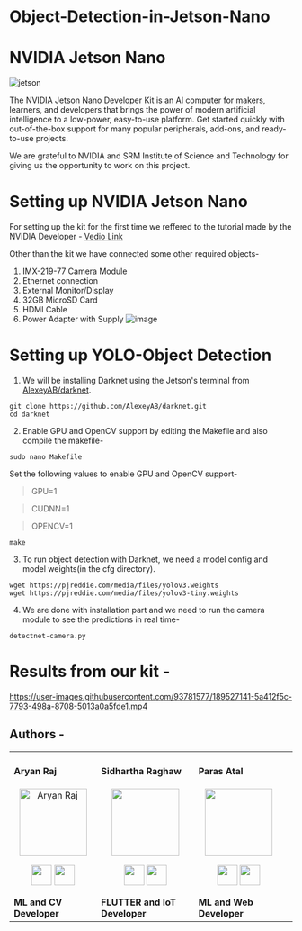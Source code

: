 # Object-Detection-in-Jetson-Nano
# NVIDIA Jetson Nano 
![jetson](https://user-images.githubusercontent.com/75358720/189518011-1d189aaf-bfdf-4d54-b41b-495afd89cf15.jpg)


The NVIDIA Jetson Nano Developer Kit is an AI computer for makers, learners, and developers that brings the power of modern artificial intelligence to a low-power, easy-to-use platform. Get started quickly with out-of-the-box support for many popular peripherals, add-ons, and ready-to-use projects. 

We are grateful to NVIDIA and SRM Institute of Science and Technology for giving us the opportunity to work on this project.

# Setting up NVIDIA Jetson Nano
For setting up the kit for the first time we reffered to the tutorial made by the NVIDIA Developer - [Vedio Link](https://youtu.be/uvU8AXY1170)


Other than the kit we have connected some other required objects-
1. IMX-219-77 Camera Module 
2. Ethernet connection
3. External Monitor/Display
4. 32GB MicroSD Card
5. HDMI Cable
6. Power Adapter with Supply
![image](https://user-images.githubusercontent.com/93781577/189525144-123a5efe-793d-4be1-82c5-d4fcef20266c.png)

# Setting up YOLO-Object Detection
1. We will be installing Darknet using the Jetson's terminal from [AlexeyAB/darknet](https://github.com/AlexeyAB/darknet.git).
 ```
 git clone https://github.com/AlexeyAB/darknet.git
 cd darknet
 ```
 
2. Enable GPU and OpenCV support by editing the Makefile and also compile the makefile-
 ```
 sudo nano Makefile
 ```
   Set the following values to enable GPU and OpenCV support-
 >  GPU=1
 
 >  CUDNN=1
 
 >  OPENCV=1

 ```
 make
 ```

3. To run object detection with Darknet, we need a model config and model weights(in the cfg directory).
 ```
 wget https://pjreddie.com/media/files/yolov3.weights
 wget https://pjreddie.com/media/files/yolov3-tiny.weights
 ```

4. We are done with installation part and we need to run the camera module to see the predictions in real time-
 ```
 detectnet-camera.py
 ```


# Results from our kit -
https://user-images.githubusercontent.com/93781577/189527141-5a412f5c-7793-498a-8708-5013a0a5fde1.mp4

## Authors  -
<div align="left"> 
  <table>
<tr align="left">
 <td>

#### Aryan Raj
<p align="center">
<img src = "https://avatars.githubusercontent.com/u/75358720?v=4"  height="120" alt="Aryan Raj">
</p>
<p align="center">
<a href = "https://github.com/aryanraj2713"><img src = "https://www.iconninja.com/files/914/672/909/github-icon.png" width="36" height = "36"/></a>
<a href = "https://www.instagram.com/aryan_raj_1312/">
<img src = "https://www.iconninja.com/files/268/699/635/instagram-icon.png" width="36" height="36"/>
</a>
</p>
 <strong>ML and CV Developer<strong>
</td>


 <td>

####  Sidhartha Raghaw
<p align="center">
<img src = "https://instagram.fmaa8-1.fna.fbcdn.net/v/t51.2885-15/273433026_102563928955254_1782636919767645604_n.webp?stp=dst-jpg_e35&_nc_ht=instagram.fmaa8-1.fna.fbcdn.net&_nc_cat=106&_nc_ohc=NXTVNl28yy4AX_OnZMS&edm=ALQROFkBAAAA&ccb=7-5&ig_cache_key=Mjc2ODU0NzE5MzMxMTY0ODkyMA%3D%3D.2-ccb7-5&oh=00_AT9oiwIVRFLnJvGc2BfW9flk8DQv28zHYNyzU2KSFn2E8w&oe=63254BB9&_nc_sid=30a2ef"  height="120">
</p>
<p align="center">
<a href = https://github.com/OpSiDop"><img src = "https://www.iconninja.com/files/914/672/909/github-icon.png" width="36" height = "36"/></a>
<a href = "https://www.instagram.com/pssy_destroyer_sid/">
<img src = "https://www.iconninja.com/files/268/699/635/instagram-icon.png" width="36" height="36"/>
</a>
</p>
 <strong>FLUTTER and IoT Developer<strong>


   

 <td>

#### Paras Atal
<p align="center">
<img src = "https://instagram.fmaa8-1.fna.fbcdn.net/v/t51.2885-15/296315596_190398770048024_3637669814111720342_n.webp?stp=dst-jpg_e35&_nc_ht=instagram.fmaa8-1.fna.fbcdn.net&_nc_cat=108&_nc_ohc=RlcfJ6xf54cAX9l6dFc&edm=ALQROFkBAAAA&ccb=7-5&ig_cache_key=Mjg5MzgzMTE0NDQ5NTk3NjcwMQ%3D%3D.2-ccb7-5&oh=00_AT_u9TsDtmoWTxVNfGSZQiIA_fLC7442wbt5fFttMm8Wqg&oe=632412DD&_nc_sid=30a2ef"  height="120" >
</p>
<p align="center">
<a href = "https://github.com/ParasAtal"><img src = "https://www.iconninja.com/files/914/672/909/github-icon.png" width="36" height = "36"/></a>
<a href = "https://www.instagram.com/paras_atal/">
<img src = "https://www.iconninja.com/files/268/699/635/instagram-icon.png" width="36" height="36"/>
</a>
</p>
 <strong>ML and Web Developer<strong>
</td>
  <td>
